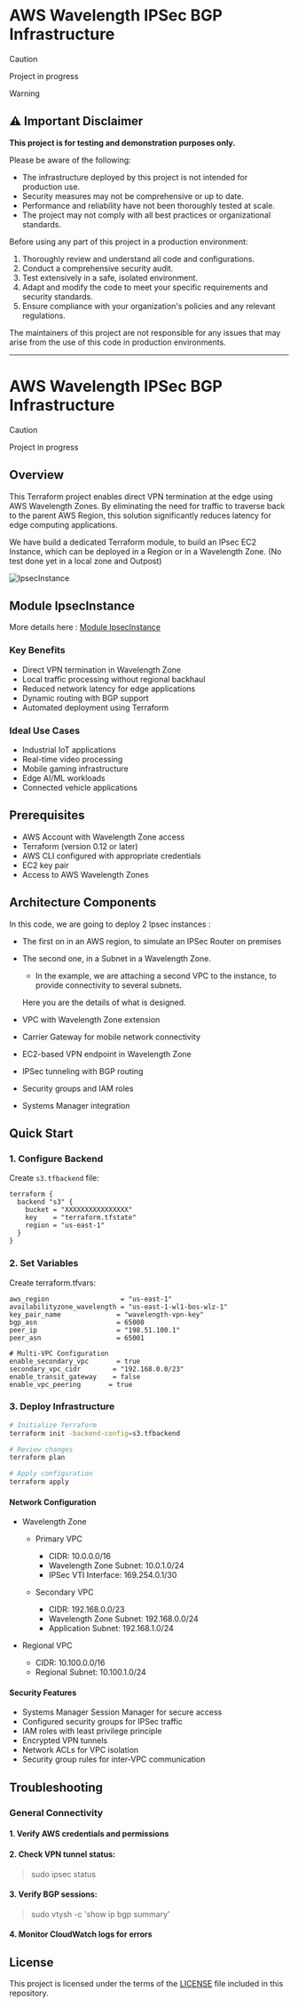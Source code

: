 # AWS Wavelength IPSec BGP Infrastructure

> [!CAUTION]
> Project in progress

> [!WARNING]  
> ## ⚠️ Important Disclaimer
>
> **This project is for testing and demonstration purposes only.**
>
>Please be aware of the following:
>
>- The infrastructure deployed by this project is not intended for production use.
>- Security measures may not be comprehensive or up to date.
>- Performance and reliability have not been thoroughly tested at scale.
>- The project may not comply with all best practices or organizational standards.
>
>Before using any part of this project in a production environment:
>
>1. Thoroughly review and understand all code and configurations.
>2. Conduct a comprehensive security audit.
>3. Test extensively in a safe, isolated environment.
>4. Adapt and modify the code to meet your specific requirements and security standards.
>5. Ensure compliance with your organization's policies and any relevant regulations.
>
>The maintainers of this project are not responsible for any issues that may arise from the use of this code in production environments.

---

# AWS Wavelength IPSec BGP Infrastructure

> [!CAUTION]
> Project in progress

## Overview
This Terraform project enables direct VPN termination at the edge using AWS Wavelength Zones. By eliminating the need for traffic to traverse back to the parent AWS Region, this solution significantly reduces latency for edge computing applications.

We have build a dedicated Terraform module, to build an IPsec EC2 Instance, which can be deployed in a Region or in a Wavelength Zone. (No test done yet in a local zone and Outpost)


![IpsecInstance](img/IpsecInstance.png)

## Module IpsecInstance

More details here : 
[Module IpsecInstance](modules/IpsecInstance/README.md)


### Key Benefits
- Direct VPN termination in Wavelength Zone
- Local traffic processing without regional backhaul
- Reduced network latency for edge applications
- Dynamic routing with BGP support
- Automated deployment using Terraform

### Ideal Use Cases
- Industrial IoT applications
- Real-time video processing
- Mobile gaming infrastructure
- Edge AI/ML workloads
- Connected vehicle applications

## Prerequisites
- AWS Account with Wavelength Zone access
- Terraform (version 0.12 or later)
- AWS CLI configured with appropriate credentials
- EC2 key pair
- Access to AWS Wavelength Zones

## Architecture Components

In this code, we are going to deploy 2 Ipsec instances : 
- The first on in an AWS region, to simulate an IPSec Router on premises
- The second one, in a Subnet in a Wavelength Zone.
  - In the example, we are attaching a second VPC to the instance, to provide connectivity to several subnets.

  Here you are the details of what is designed.

- VPC with Wavelength Zone extension
- Carrier Gateway for mobile network connectivity
- EC2-based VPN endpoint in Wavelength Zone
- IPSec tunneling with BGP routing
- Security groups and IAM roles
- Systems Manager integration

## Quick Start

### 1. Configure Backend
Create `s3.tfbackend` file:
```hcl
terraform {
  backend "s3" {
    bucket = "XXXXXXXXXXXXXXXX"
    key    = "terraform.tfstate"
    region = "us-east-1"
  }
}
```

### 2. Set Variables

Create terraform.tfvars:
```hcl
aws_region                  = "us-east-1"
availabilityzone_wavelength = "us-east-1-wl1-bos-wlz-1"
key_pair_name              = "wavelength-vpn-key"
bgp_asn                    = 65000
peer_ip                    = "198.51.100.1"
peer_asn                   = 65001

# Multi-VPC Configuration
enable_secondary_vpc       = true
secondary_vpc_cidr        = "192.168.0.0/23"
enable_transit_gateway    = false
enable_vpc_peering       = true
```
### 3.  Deploy Infrastructure
```bash
# Initialize Terraform
terraform init -backend-config=s3.tfbackend

# Review changes
terraform plan

# Apply configuration
terraform apply
```

#### Network Configuration

- Wavelength Zone
  - Primary VPC
    - CIDR: 10.0.0.0/16
    - Wavelength Zone Subnet: 10.0.1.0/24
    - IPSec VTI Interface: 169.254.0.1/30

  - Secondary VPC
    - CIDR: 192.168.0.0/23
    - Wavelength Zone Subnet: 192.168.0.0/24
    - Application Subnet: 192.168.1.0/24

- Regional VPC
  - CIDR: 10.100.0.0/16
  - Regional Subnet: 10.100.1.0/24

#### Security Features

- Systems Manager Session Manager for secure access
- Configured security groups for IPSec traffic
- IAM roles with least privilege principle
- Encrypted VPN tunnels
- Network ACLs for VPC isolation
- Security group rules for inter-VPC communication

## Troubleshooting
### General Connectivity
#### 1. Verify AWS credentials and permissions

#### 2. Check VPN tunnel status:

>sudo ipsec status

#### 3. Verify BGP sessions:

>sudo vtysh -c 'show ip bgp summary'

#### 4. Monitor CloudWatch logs for errors

## License

This project is licensed under the terms of the [LICENSE](LICENSE) file included in this repository.